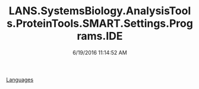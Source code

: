 ﻿---
title: LANS.SystemsBiology.AnalysisTools.ProteinTools.SMART.Settings.Programs.IDE
date: 6/19/2016 11:14:52 AM
---

[Languages](T-LANS.SystemsBiology.AnalysisTools.ProteinTools.SMART.Settings.Programs.IDE.Languages.html)
